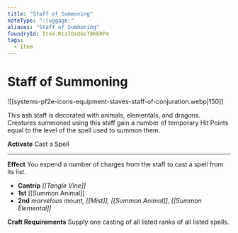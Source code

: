 ```yaml
---
title: "Staff of Summoning"
noteType: ":luggage:"
aliases: "Staff of Summoning"
foundryId: Item.RtsIOsQGsT8KERPm
tags:
  - Item
---
```


# Staff of Summoning
![[systems-pf2e-icons-equipment-staves-staff-of-conjuration.webp|150]]

This ash staff is decorated with animals, elementals, and dragons. Creatures summoned using this staff gain a number of temporary Hit Points equal to the level of the spell used to summon them.

**Activate** Cast a Spell

* * *

**Effect** You expend a number of charges from the staff to cast a spell from its list.

*   **Cantrip** _[[Tangle Vine]]_
*   **1st** [[Summon Animal]]
*   **2nd** _marvelous mount, [[Mist]], [[Summon Animal]], [[Summon Elemental]]_

**Craft Requirements** Supply one casting of all listed ranks of all listed spells.

